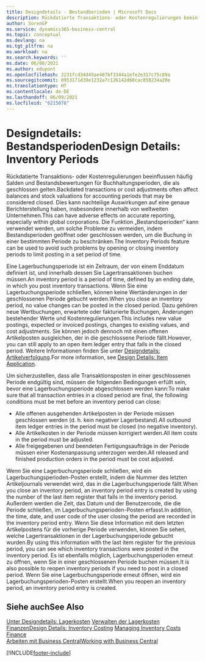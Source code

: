 ```yaml
---
title: Designdetails - Bestandberioden | Microsoft Docs
description: Rückdatierte Transaktions- oder Kostenregulierungen beeinflussen häufig Salden und Bestandsbewertungen für Buchhaltungsperioden, die als geschlossen gelten. Dies kann nachteilige Auswirkungen auf eine genaue Berichterstellung haben, insbesondere innerhalb von weltweiten Unternehmen. Die Funktion „Bestandsperioden“ kann verwendet werden, um solche Probleme zu vermeiden, indem Bestandsperioden geöffnet oder geschlossen werden, um die Buchung in einer bestimmten Periode zu beschränken.
author: SorenGP
ms.service: dynamics365-business-central
ms.topic: conceptual
ms.devlang: na
ms.tgt_pltfrm: na
ms.workload: na
ms.search.keywords: ''
ms.date: 06/08/2021
ms.author: edupont
ms.openlocfilehash: 2231fcd34d45ae487bf3344a1efe2e317c75c89a
ms.sourcegitcommit: 0953171d39e1232a7c126142d68cac858234a20e
ms.translationtype: HT
ms.contentlocale: de-DE
ms.lasthandoff: 06/09/2021
ms.locfileid: "6215078"
---
```

# <a name="design-details-inventory-periods"></a><span data-ttu-id="3b4dd-105">Designdetails: Bestandsperioden</span><span class="sxs-lookup"><span data-stu-id="3b4dd-105">Design Details: Inventory Periods</span></span>
<span data-ttu-id="3b4dd-106">Rückdatierte Transaktions- oder Kostenregulierungen beeinflussen häufig Salden und Bestandsbewertungen für Buchhaltungsperioden, die als geschlossen gelten.</span><span class="sxs-lookup"><span data-stu-id="3b4dd-106">Backdated transactions or cost adjustments often affect balances and stock valuations for accounting periods that may be considered closed.</span></span> <span data-ttu-id="3b4dd-107">Dies kann nachteilige Auswirkungen auf eine genaue Berichterstellung haben, insbesondere innerhalb von weltweiten Unternehmen.</span><span class="sxs-lookup"><span data-stu-id="3b4dd-107">This can have adverse effects on accurate reporting, especially within global corporations.</span></span> <span data-ttu-id="3b4dd-108">Die Funktion „Bestandsperioden“ kann verwendet werden, um solche Probleme zu vermeiden, indem Bestandsperioden geöffnet oder geschlossen werden, um die Buchung in einer bestimmten Periode zu beschränken.</span><span class="sxs-lookup"><span data-stu-id="3b4dd-108">The Inventory Periods feature can be used to avoid such problems by opening or closing inventory periods to limit posting in a set period of time.</span></span>  

 <span data-ttu-id="3b4dd-109">Eine Lagerbuchungsperiode ist ein Zeitraum, der von einem Enddatum definiert ist, und innerhalb dessen Sie Lagertransaktionen buchen müssen.</span><span class="sxs-lookup"><span data-stu-id="3b4dd-109">An inventory period is a period of time, defined by an ending date, in which you post inventory transactions.</span></span> <span data-ttu-id="3b4dd-110">Wenn Sie eine Lagerbuchungsperiode schließen, können keine Wertänderungen in der geschlossenen Periode gebucht werden.</span><span class="sxs-lookup"><span data-stu-id="3b4dd-110">When you close an inventory period, no value changes can be posted in the closed period.</span></span> <span data-ttu-id="3b4dd-111">Dazu gehören neue Wertbuchungen, erwartete oder fakturierte Buchungen, Änderungen bestehender Werte und Kostenregulierungen.</span><span class="sxs-lookup"><span data-stu-id="3b4dd-111">This includes new value postings, expected or invoiced postings, changes to existing values, and cost adjustments.</span></span> <span data-ttu-id="3b4dd-112">Sie können jedoch dennoch mit einen offenen Artikelposten ausgleichen, der in die geschlossene Periode fällt.</span><span class="sxs-lookup"><span data-stu-id="3b4dd-112">However, you can still apply to an open item ledger entry that falls in the closed period.</span></span> <span data-ttu-id="3b4dd-113">Weitere Informationen finden Sie unter [Designdetails: Artikelverfolgung](design-details-item-application.md).</span><span class="sxs-lookup"><span data-stu-id="3b4dd-113">For more information, see [Design Details: Item Application](design-details-item-application.md).</span></span>  

 <span data-ttu-id="3b4dd-114">Um sicherzustellen, dass alle Transaktionsposten in einer geschlossenen Periode endgültig sind, müssen die folgenden Bedingungen erfüllt sein, bevor eine Lagerbuchungsperiode abgeschlossen werden kann:</span><span class="sxs-lookup"><span data-stu-id="3b4dd-114">To make sure that all transaction entries in a closed period are final, the following conditions must be met before an inventory period can close:</span></span>  

-   <span data-ttu-id="3b4dd-115">Alle offenen ausgehenden Artikelposten in der Periode müssen geschlossen werden (d. h. kein negativer Lagerbestand).</span><span class="sxs-lookup"><span data-stu-id="3b4dd-115">All outbound item ledger entries in the period must be closed (no negative inventory).</span></span>  
-   <span data-ttu-id="3b4dd-116">Alle Artikelkosten in der Periode müssen korrigiert werden.</span><span class="sxs-lookup"><span data-stu-id="3b4dd-116">All item costs in the period must be adjusted.</span></span>  
-   <span data-ttu-id="3b4dd-117">Alle freigegebenen und beendeten Fertigungsaufträge in der Periode müssen einer Kostenanpassung unterzogen werden.</span><span class="sxs-lookup"><span data-stu-id="3b4dd-117">All released and finished production orders in the period must be cost adjusted.</span></span>  

 <span data-ttu-id="3b4dd-118">Wenn Sie eine Lagerbuchungsperiode schließen, wird ein Lagerbuchungsperioden-Posten erstellt, indem die Nummer des letzten Artikeljournals verwendet wird, das in die Lagerbuchungsperiode fällt.</span><span class="sxs-lookup"><span data-stu-id="3b4dd-118">When you close an inventory period, an inventory period entry is created by using the number of the last item register that falls in the inventory period.</span></span> <span data-ttu-id="3b4dd-119">Außerdem werden die Zeit, das Datum und der Benutzercode, die die Periode schließen, im Lagerbuchungsperioden-Posten erfasst.</span><span class="sxs-lookup"><span data-stu-id="3b4dd-119">In addition, the time, date, and user code of the user closing the period are recorded in the inventory period entry.</span></span> <span data-ttu-id="3b4dd-120">Wenn Sie diese Information mit dem letzten Artikelpostens für die vorherige Periode verwenden, können Sie sehen, welche Lagertransaktionen in der Lagerbuchungsperiode gebucht wurden.</span><span class="sxs-lookup"><span data-stu-id="3b4dd-120">By using this information with the last item register for the previous period, you can see which inventory transactions were posted in the inventory period.</span></span> <span data-ttu-id="3b4dd-121">Es ist ebenfalls möglich, Lagerbuchungsperioden erneut zu öffnen, wenn Sie in einer geschlossenen Periode buchen müssen.</span><span class="sxs-lookup"><span data-stu-id="3b4dd-121">It is also possible to reopen inventory periods if you need to post in a closed period.</span></span> <span data-ttu-id="3b4dd-122">Wenn Sie eine Lagerbuchungsperiode erneut öffnen, wird ein Lagerbuchungsperioden-Posten erstellt.</span><span class="sxs-lookup"><span data-stu-id="3b4dd-122">When you reopen an inventory period, an inventory period entry is created.</span></span>  

## <a name="see-also"></a><span data-ttu-id="3b4dd-123">Siehe auch</span><span class="sxs-lookup"><span data-stu-id="3b4dd-123">See Also</span></span>  
 <span data-ttu-id="3b4dd-124">[Unter Designdetails: Lagerkosten](design-details-inventory-costing.md) [Verwalten der Lagerkosten](finance-manage-inventory-costs.md) [Finanzen](finance.md)</span><span class="sxs-lookup"><span data-stu-id="3b4dd-124">[Design Details: Inventory Costing](design-details-inventory-costing.md) [Managing Inventory Costs](finance-manage-inventory-costs.md) [Finance](finance.md)</span></span>  
 [<span data-ttu-id="3b4dd-125">Arbeiten mit Business Central</span><span class="sxs-lookup"><span data-stu-id="3b4dd-125">Working with Business Central</span></span>](ui-work-product.md)


[!INCLUDE[footer-include](includes/footer-banner.md)]